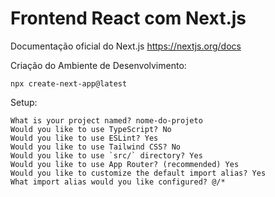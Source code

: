 # Frontend React com Next.js

Documentação oficial do Next.js
https://nextjs.org/docs

Criação do Ambiente de Desenvolvimento:
```
npx create-next-app@latest
```

Setup:
```
What is your project named? nome-do-projeto
Would you like to use TypeScript? No
Would you like to use ESLint? Yes
Would you like to use Tailwind CSS? No
Would you like to use `src/` directory? Yes
Would you like to use App Router? (recommended) Yes
Would you like to customize the default import alias? Yes
What import alias would you like configured? @/*
```